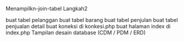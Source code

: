 Menampilkn-join-tabel
Langkah2

buat tabel pelanggan
buat tabel barang
buat tabel penjulan
buat tabel penjualan detail
buat koneksi di konkesi.php
buat halaman index di index.php
Tampilan desain database (CDM / PDM / ERD)

